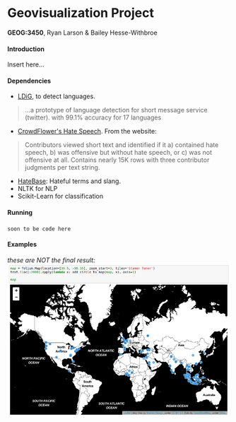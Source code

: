 # Geovisualization Project

**GEOG:3450**, Ryan Larson & Bailey Hesse-Withbroe

#### Introduction

Insert here...

#### Dependencies

- [LDiG](https://github.com/shuyo/ldig), to detect languages.
> ...a prototype of language detection for short message service (twitter). with 99.1% accuracy for 17 languages

- [CrowdFlower's Hate Speech](https://www.crowdflower.com/wp-content/uploads/2016/03/twitter-hate-speech-classifier-DFE-a845520.csv). From the website:
> Contributors viewed short text and identified if it a) contained hate speech, b) was offensive but without hate speech, or c) was not offensive at all. Contains nearly 15K rows with three contributor judgments per text string.

- [HateBase](https://www.hatebase.org/): Hateful terms and slang.
- NLTK for NLP
- Scikit-Learn for classification

#### Running

`
soon to be code here
`

#### Examples

*these are NOT the final result:*
<img src='viz/3-28/folium-overall-map.png'></img>
